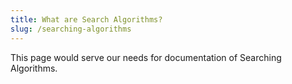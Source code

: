 ```yaml
---
title: What are Search Algorithms?
slug: /searching-algorithms
---
```


This page would serve our needs for documentation of Searching Algorithms.